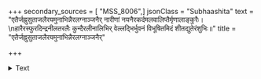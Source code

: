 +++
secondary_sources = [ "MSS_8006",]
jsonClass = "Subhaashita"
text = "एतैर्जह्नुसुताजलैरयमुनाभिन्नैरलग्नाञ्जनैर् नारीणां नयनैरकर्दमलवालिप्तैर्मृणालाङ्कुरैः।  \nहारैरस्फुरदिन्द्रनीलतरलैः कुन्दैरलीनालिभिर् वेल्लद्भिर्भुवनं विभूषितमिदं शीतद्युतेरंशुभिः॥"
title = "एतैर्जह्नुसुताजलैरयमुनाभिन्नैरलग्नाञ्जनैर्"

+++

<details><summary>Text</summary>

एतैर्जह्नुसुताजलैरयमुनाभिन्नैरलग्नाञ्जनैर् नारीणां नयनैरकर्दमलवालिप्तैर्मृणालाङ्कुरैः।  
हारैरस्फुरदिन्द्रनीलतरलैः कुन्दैरलीनालिभिर् वेल्लद्भिर्भुवनं विभूषितमिदं शीतद्युतेरंशुभिः॥
</details>
